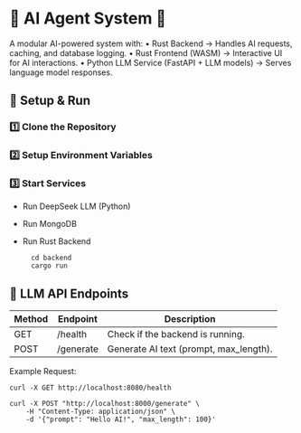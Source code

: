 # 🧠 AI Agent System 🚀

A modular AI-powered system with:
	•	Rust Backend → Handles AI requests, caching, and database logging.
	•	Rust Frontend (WASM) → Interactive UI for AI interactions.
	•	Python LLM Service (FastAPI + LLM models) → Serves language model responses.

## 🚀 Setup & Run

### 1️⃣ Clone the Repository

### 2️⃣ Setup Environment Variables

### 3️⃣ Start Services

* Run DeepSeek LLM (Python)

* Run MongoDB

* Run Rust Backend

        cd backend
        cargo run

## 📡 LLM API Endpoints

| Method | Endpoint | Description |
| -------|----------|-------------|
| GET | /health | Check if the backend is running. |
| POST | /generate | Generate AI text (prompt, max_length). |

Example Request:

    curl -X GET http://localhost:8080/health

    curl -X POST "http://localhost:8000/generate" \
        -H "Content-Type: application/json" \
        -d '{"prompt": "Hello AI!", "max_length": 100}'
